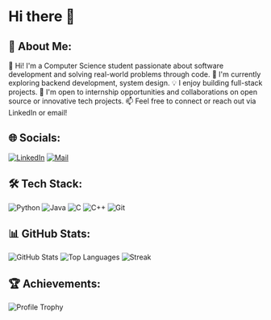 # Hi there 👋

## 🧠 About Me:
👋 Hi! I'm a Computer Science student passionate about software development and solving real-world problems through code.
🚀 I'm currently exploring backend development, system design.
💡 I enjoy building full-stack projects.
🎯 I'm open to internship opportunities and collaborations on open source or innovative tech projects.
📫 Feel free to connect or reach out via LinkedIn or email!

## 🌐 Socials:
[![LinkedIn](https://img.shields.io/badge/LinkedIn-blue?logo=linkedin&style=for-the-badge)](https://www.linkedin.com/in/adil-jamal-7758692a9)
[![Mail](https://img.shields.io/badge/Email-D14836?style=for-the-badge&logo=gmail&logoColor=white)](mailto:jamal.adil7860@gmail.com)

## 🛠️ Tech Stack:
![Python](https://img.shields.io/badge/Python-3776AB?style=flat&logo=python&logoColor=white)
![Java](https://img.shields.io/badge/Java-007396?style=flat&logo=java&logoColor=white)
![C](https://img.shields.io/badge/C-00599C?style=flat&logo=c&logoColor=white)
![C++](https://img.shields.io/badge/C++-00599C?style=flat&logo=c%2B%2B&logoColor=white)
![Git](https://img.shields.io/badge/Git-F05032?style=flat&logo=git&logoColor=white)

## 📊 GitHub Stats:
![GitHub Stats](https://github-readme-stats.vercel.app/api?username=Adil0072&show_icons=true&theme=dark)
![Top Languages](https://github-readme-stats.vercel.app/api/top-langs/?username=Adil0072&layout=compact&theme=dark)
![Streak](https://github-readme-streak-stats.herokuapp.com/?user=Adil0072&theme=dark)

## 🏆 Achievements:
![Profile Trophy](https://github-profile-trophy.vercel.app/?username=Adil0072&theme=darkhub)
